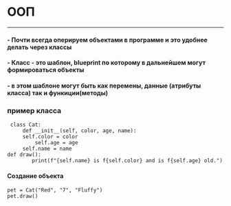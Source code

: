 # ООП

------------


#### - Почти всегда оперируем объектами в программе и это удобнее делать через классы
#### - Класс - это шаблон, blueprint по которому в дальнейшем могут формироваться объекты 
#### - в этом шаблоне могут быть как перемены, данные (атрибуты класса) так и функиции(методы) 

### пример класса 
     class Cat:
         def __init__(self, color, age, name):
	     self.color = color
             self.age = age
	     self.name = name
	def draw():
            print(f"{self.name} is f{self.color} and is f{self.age} old.")

#### Создание объекта
    pet = Cat("Red", "7", "Fluffy")
    pet.draw()  
